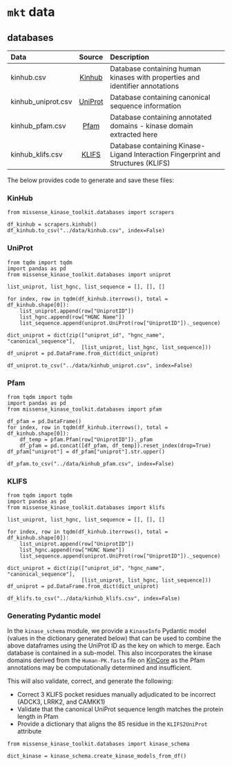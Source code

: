 # `mkt` data

## databases

| Data               | Source                                                        | Description                                                                      |
| :------------------| :-----------------------------------------------------------: | :--------------------------------------------------------------------------------|
| kinhub.csv         |  [Kinhub](http://www.kinhub.org/kinases.html)                 | Database containing human kinases with properties and identifier annotations     |
| kinhub_uniprot.csv |  [UniProt](https://www.uniprot.org/uniprotkb)                 | Database containing canonical sequence information                               |
| kinhub_pfam.csv    |  [Pfam](https://www.ebi.ac.uk/interpro/)                      | Database containing annotated domains - kinase domain extracted here             |
| kinhub_klifs.csv   |  [KLIFS](https://klifs.net/)                                  | Database containing Kinase-Ligand Interaction Fingerprint and Structures (KLIFS) |

The below provides code to generate and save these files:

### KinHub

```
from missense_kinase_toolkit.databases import scrapers

df_kinhub = scrapers.kinhub()
df_kinhub.to_csv("../data/kinhub.csv", index=False)
```

### UniProt

```
from tqdm import tqdm
import pandas as pd
from missense_kinase_toolkit.databases import uniprot

list_uniprot, list_hgnc, list_sequence = [], [], []

for index, row in tqdm(df_kinhub.iterrows(), total = df_kinhub.shape[0]):
    list_uniprot.append(row["UniprotID"])
    list_hgnc.append(row["HGNC Name"])
    list_sequence.append(uniprot.UniProt(row["UniprotID"])._sequence)

dict_uniprot = dict(zip(["uniprot_id", "hgnc_name", "canonical_sequence"], 
                        [list_uniprot, list_hgnc, list_sequence]))
df_uniprot = pd.DataFrame.from_dict(dict_uniprot)

df_uniprot.to_csv("../data/kinhub_uniprot.csv", index=False)
```

### Pfam

```
from tqdm import tqdm
import pandas as pd
from missense_kinase_toolkit.databases import pfam

df_pfam = pd.DataFrame()
for index, row in tqdm(df_kinhub.iterrows(), total = df_kinhub.shape[0]):
    df_temp = pfam.Pfam(row["UniprotID"])._pfam
    df_pfam = pd.concat([df_pfam, df_temp]).reset_index(drop=True)
df_pfam["uniprot"] = df_pfam["uniprot"].str.upper()

df_pfam.to_csv("../data/kinhub_pfam.csv", index=False)
```

### KLIFS

```
from tqdm import tqdm
import pandas as pd
from missense_kinase_toolkit.databases import klifs

list_uniprot, list_hgnc, list_sequence = [], [], []

for index, row in tqdm(df_kinhub.iterrows(), total = df_kinhub.shape[0]):
    list_uniprot.append(row["UniprotID"])
    list_hgnc.append(row["HGNC Name"])
    list_sequence.append(uniprot.UniProt(row["UniprotID"])._sequence)

dict_uniprot = dict(zip(["uniprot_id", "hgnc_name", "canonical_sequence"], 
                        [list_uniprot, list_hgnc, list_sequence]))
df_uniprot = pd.DataFrame.from_dict(dict_uniprot)

df_klifs.to_csv("../data/kinhub_klifs.csv", index=False)
```

### Generating Pydantic model

In the `kinase_schema` module, we provide a `KinaseInfo` Pydantic model (values in the dictionary generated below) that can be used to combine the above dataframes using the UniProt ID as the key on which to merge. Each database is contained in a sub-model. This also incorporates the kinase domains derived from the `Human-PK.fasta` file on [KinCore](http://dunbrack.fccc.edu/kincore/home) as the Pfam annotations may be computationally determined and insufficient.

This will also validate, correct, and generate the following:
+ Correct 3 KLIFS pocket residues manually adjudicated to be incorrect (ADCK3, LRRK2, and CAMKK1)
+ Validate that the canonical UniProt sequence length matches the protein length in Pfam
+ Provide a dictionary that aligns the 85 residue in the `KLIFS2UniProt` attribute

```
from missense_kinase_toolkit.databases import kinase_schema

dict_kinase = kinase_schema.create_kinase_models_from_df()
```